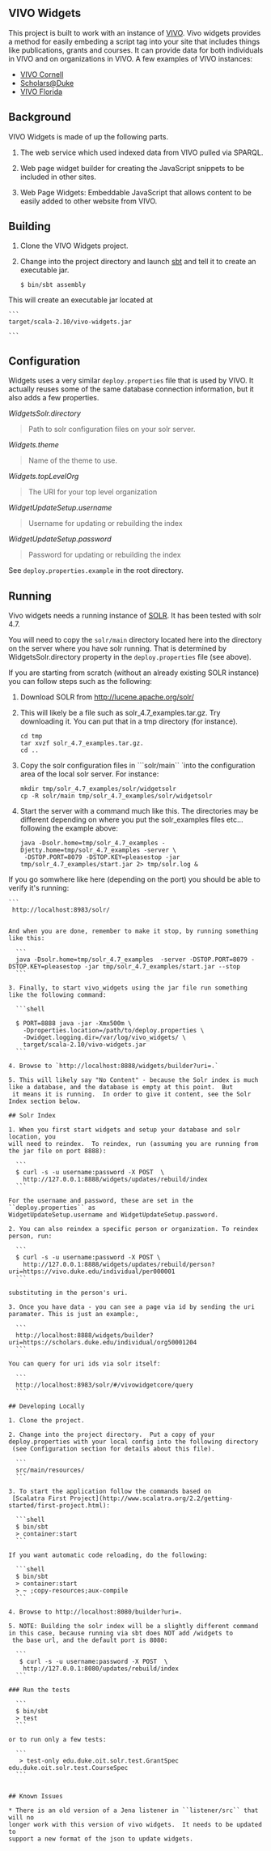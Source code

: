 ## VIVO Widgets

This project is built to work with an instance of [VIVO](http://vivoweb.org/).  Vivo widgets
provides a method for easily embeding a script tag into your site that includes things like
publications, grants and courses.  It can provide data for both individuals in VIVO and on
organizations in VIVO.  A few examples of VIVO instances:

* [VIVO Cornell](http://vivo.cornell.edu/)
* [Scholars@Duke](https://scholars.duke.edu/)
* [VIVO Florida](http://vivo.ufl.edu/)

## Background

VIVO Widgets is made of up the following parts.

1. The web service which used indexed data from VIVO pulled via SPARQL.

1. Web page widget builder for creating the JavaScript snippets to be included in other sites.

1. Web Page Widgets: Embeddable JavaScript that allows content to be easily added to other website
  from VIVO.


## Building

1. Clone the VIVO Widgets project.


3. Change into the project directory and launch [sbt](http://www.scala-sbt.org/) and tell it to
   create an executable jar. 

    ```
    $ bin/sbt assembly
    ```

This will create an executable jar located at  

    ```
    target/scala-2.10/vivo-widgets.jar

    ```

## Configuration


Widgets uses a very similar ``deploy.properties`` file that is used by VIVO.
It actually reuses some of the same database connection information, but it
also adds a few properties.

*WidgetsSolr.directory*

> Path to solr configuration files on your solr server.

*Widgets.theme*

> Name of the theme to use.

*Widgets.topLevelOrg*

> The URI for your top level organization

*WidgetUpdateSetup.username*

> Username for updating or rebuilding the index

*WidgetUpdateSetup.password*

> Password for updating or rebuilding the index

See ``deploy.properties.example`` in the root directory.


## Running

Vivo widgets needs a running instance of [SOLR](http://lucene.apache.org/solr).  It has been tested with solr 4.7. 


You will need to copy the ``solr/main``
directory located here into the directory on the server where you have solr
running.  That is determined by WidgetsSolr.directory property in the
``deploy.properties`` file (see above).


If you are starting from scratch (without an already existing SOLR instance) you can follow steps
such as the following:

1. Download SOLR from http://lucene.apache.org/solr/

2. This will likely be a file such as solr_4.7_examples.tar.gz.  Try downloading it.  You can put that 
   in a tmp directory (for instance). 

    ```
    cd tmp
    tar xvzf solr_4.7_examples.tar.gz.
    cd .. 
    ```

3. Copy the solr configuration files in ```solr/main`` `into the configuration area of the local solr server.  For instance:

    ```
    mkdir tmp/solr_4.7_examples/solr/widgetsolr
    cp -R solr/main tmp/solr_4.7_examples/solr/widgetsolr
    ```

4. Start the server with a command much like this.  The directories may be different depending on where you put the solr_examples
   files etc... following the example above:
    
    ```
    java -Dsolr.home=tmp/solr_4.7_examples -Djetty.home=tmp/solr_4.7_examples -server \
     -DSTOP.PORT=8079 -DSTOP.KEY=pleasestop -jar tmp/solr_4.7_examples/start.jar 2> tmp/solr.log &
    ```
If you go somwhere like here (depending on the port) you should be able to verify it's running:

    ```
     http://localhost:8983/solr/
  ```

And when you are done, remember to make it stop, by running something like this:
    
    ```
    java -Dsolr.home=tmp/solr_4.7_examples  -server -DSTOP.PORT=8079 -DSTOP.KEY=pleasestop -jar tmp/solr_4.7_examples/start.jar --stop
    ```

3. Finally, to start vivo_widgets using the jar file run something like the following command:

    ```shell

    $ PORT=8888 java -jar -Xmx500m \
      -Dproperties.location=/path/to/deploy.properties \
      -Dwidget.logging.dir=/var/log/vivo_widgets/ \
      target/scala-2.10/vivo-widgets.jar
    ```

4. Browse to `http://localhost:8888/widgets/builder?uri=.`

5. This will likely say "No Content" - because the Solr index is much like a database, and the database is empty at this point.  But
   it means it is running.  In order to give it content, see the Solr Index section below.

## Solr Index

1. When you first start widgets and setup your database and solr location, you
will need to reindex.  To reindex, run (assuming you are running from the jar file on port 8888):

    ```
    $ curl -s -u username:password -X POST  \
      http://127.0.0.1:8888/widgets/updates/rebuild/index
    ```

For the username and password, these are set in the ``deploy.properties`` as
WidgetUpdateSetup.username and WidgetUpdateSetup.password.

2. You can also reindex a specific person or organization. To reindex person, run:

    ```
    $ curl -s -u username:password -X POST \
      http://127.0.0.1:8888/widgets/updates/rebuild/person?uri=https://vivo.duke.edu/individual/per000001
    ```

substituting in the person's uri.

3. Once you have data - you can see a page via id by sending the uri paramater. This is just an example:, 

    ```
    http://localhost:8888/widgets/builder?uri=https://scholars.duke.edu/individual/org50001204
    ```

You can query for uri ids via solr itself:

    ```  
    http://localhost:8983/solr/#/vivowidgetcore/query
    ```
  
## Developing Locally

1. Clone the project.

2. Change into the project directory.  Put a copy of your deploy.properties with your local config into the following directory
   (see Configuration section for details about this file).

    ```
    src/main/resources/
    ```
 
3. To start the application follow the commands based on
   [Scalatra First Project](http://www.scalatra.org/2.2/getting-started/first-project.html):

    ```shell
    $ bin/sbt
    > container:start 
    ```

If you want automatic code reloading, do the following:

    ```shell
    $ bin/sbt
    > container:start
    > ~ ;copy-resources;aux-compile
    ```

4. Browse to http://localhost:8080/builder?uri=.

5. NOTE: Building the solr index will be a slightly different command in this case, because running via sbt does NOT add /widgets to 
   the base url, and the default port is 8080:

    ``` 
     $ curl -s -u username:password -X POST  \
      http://127.0.0.1:8080/updates/rebuild/index
    ```

### Run the tests

    ```
    $ bin/sbt
    > test
    ```

or to run only a few tests:

    ```
     > test-only edu.duke.oit.solr.test.GrantSpec edu.duke.oit.solr.test.CourseSpec
    ```

 
## Known Issues

* There is an old version of a Jena listener in ``listener/src`` that will no
  longer work with this version of vivo widgets.  It needs to be updated to
support a new format of the json to update widgets.

